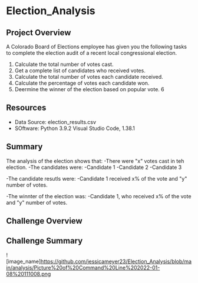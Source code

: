 # Election_Analysis
## Project Overview
A Colorado Board of Elections employee has given you the following tasks to complete the election audit of a recent local congressional election.

1.  Calculate the total number of votes cast. 
2.  Get a complete list of candidates who received votes.
3.  Calculate the total number of votes each candidate received.
4.  Calculate the percentage of votes each candidate won.
5.  Deermine the winner of the election based on popular vote.
6
## Resources
 - Data Source:  election_results.csv
 - SOftware:  Python 3.9.2  Visual Studio Code, 1.38.1

## Summary 
The analysis of the election shows that:
-There were "x" votes cast in teh election.
-The candidates were:
    -Candidate 1
    -Candidate 2
    -Candidate 3
    
-The candidate resutls were:
    -Candidate 1 received x% of the vote and "y" number of votes.
    
 -The winnter of the election was:
   -Candidate 1, who received x% of the vote and "y" number of votes.

## Challenge Overview

## Challenge Summary
![image_name]https://github.com/jessicameyer23/Election_Analysis/blob/main/analysis/Picture%20of%20Command%20Line%202022-01-08%20111008.png
